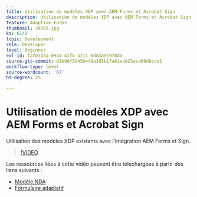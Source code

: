 ```yaml
---
title: Utilisation de modèles XDP avec AEM Forms et Acrobat Sign
description: Utilisation de modèles XDP avec AEM Forms et Acrobat Sign. Vidéo présentant l’utilisation de modèles XDP existants avec l’intégration AEM Forms et Sign.
feature: Adaptive Forms
thumbnail: 39705.jpg
kt: 6143
topic: Development
role: Developer
level: Beginner
exl-id: faf0143a-0944-41fb-a211-0d83ae1978d4
source-git-commit: 81b96f59450448a3d5b17a61aa025acd60d0cce1
workflow-type: tm+mt
source-wordcount: '67'
ht-degree: 2%

---
```


# Utilisation de modèles XDP avec AEM Forms et Acrobat Sign

Utilisation des modèles XDP existants avec l’intégration AEM Forms et Sign.

>[!VIDEO](https://video.tv.adobe.com/v/39705/?quality=9&learn=on)

Les ressources liées à cette vidéo peuvent être téléchargées à partir des liens suivants :

* [Modèle NDA](assets/nda-agreement-xdp-template.zip)
* [Formulaire adaptatif](assets/nda-agreement-af-with-xdp-template.zip)
